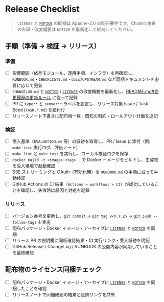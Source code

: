 # Release Checklist

> `LICENSE` と [`NOTICE`](../NOTICE) の同梱は Apache-2.0 の配布要件です。Chainlit 由来の告知・改変概要は `NOTICE` を最新化して維持してください。

## 手順（準備 → 検証 → リリース）

### 準備

- [ ] 影響範囲（依存モジュール、運用手順、インフラ）を再確認し、`RUNBOOK.md`・`CHECKLISTS.md`・`docs/UPSTREAM.md` など同期ドキュメントを必要に応じて更新
- [ ] `CHANGELOG.md` と [`NOTICE`](../NOTICE) / [`LICENSE`](../LICENSE) の改変概要を最新化し、[README.md#変更履歴の更新ルール](../README.md#%E5%A4%89%E6%9B%B4%E5%B1%A5%E6%AD%B4%E3%81%AE%E6%9B%B4%E6%96%B0%E3%83%AB%E3%83%BC%E3%83%AB) に従って記録
- [ ] PR に `type:*` と `semver:*` ラベルを設定し、リリース対象 Issue / Task Seed (`TASK.*.md`) を紐付け
- [ ] リリースノート下書きに配布物一覧・既知の制約・ロールアウト計画を追記

### 検証

- [ ] 受入基準（`EVALUATION.md` 等）の証跡を取得し、PR / Issue に添付（例: `make test` 実行ログ、評価ノート）
- [ ] `make lint` と `make test` を実行し、ローカル検証ログを保存
- [ ] `docker build -t <image>:<tag> .` で Docker イメージをビルドし、生成物を受入環境で起動確認
- [ ] SSE ストリーミングと OAuth（有効化時）を [`RUNBOOK.md`](../RUNBOOK.md) の手順に沿って手動検証
- [ ] GitHub Actions の CI 結果（`Actions > workflows > CI`）が成功していることを確認し、失敗時は原因と対処を記録

### リリース

- [ ] バージョン番号を更新し、`git commit` → `git tag v<X.Y.Z>` → `git push --follow-tags` を実施
- [ ] 配布パッケージ・Docker イメージ・アーカイブに [`LICENSE`](../LICENSE) と [`NOTICE`](../NOTICE) を同梱
- [ ] リリース PR の説明欄に同梱確認結果・CI 実行リンク・受入証跡を明記
- [ ] GitHub Release / ChangeLog / RUNBOOK の公開内容が同期していることを最終確認

## 配布物のライセンス同梱チェック

- [ ] 配布パッケージ・Docker イメージ・アーカイブに [`LICENSE`](../LICENSE) と [`NOTICE`](../NOTICE) を同梱したことを確認
- [ ] リリースノートで同梱確認の結果と証跡リンクを共有
